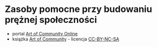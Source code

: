 # Zasoby pomocne przy budowaniu prężnej społeczności

 * portal [Art of Community Online](http://www.artofcommunityonline.org/)
 * książka [Art of Community](http://artofcommunityonline.org/Art_of_Community_Second_Edition.pdf) - licencja [CC-BY-NC-SA](https://creativecommons.org/licenses/by-nc-sa/4.0/)
